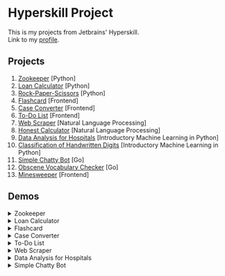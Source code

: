 # Hyperskill Project
This is my projects from Jetbrains' Hyperskill.\
Link to my [profile](https://hyperskill.org/profile/9133990).


## Projects
1. [Zookeeper](https://github.com/ana117/hyperskill-python-Zookeeper) [Python]
2. [Loan Calculator](https://github.com/ana117/hyperskill-python-LoanCalculator) [Python]
3. [Rock-Paper-Scissors](https://github.com/ana117/hyperskill-python-RockPaperScissors) [Python]
4. [Flashcard](https://github.com/ana117/hyperskill-frontend-Flashcard) [Frontend]
5. [Case Converter](https://github.com/ana117/hyperskill-frontend-CaseConverter) [Frontend]
6. [To-Do List](https://github.com/ana117/hyperskill-frontend-ToDoList) [Frontend]
7. [Web Scraper](https://github.com/ana117/hyperskill-nlp-WebScraper) [Natural Language Processing]
8. [Honest Calculator](https://github.com/ana117/hyperskill-nlp-HonestCalculator) [Natural Language Processing]
9. [Data Analysis for Hospitals](https://github.com/ana117/hyperskill-imlp-HospitalDataAnalysis) [Introductory Machine Learning in Python]
10. [Classification of Handwritten Digits](https://github.com/ana117/hyperskill-imlp-ClassificationOfHandwrittenDigits) [Introductory Machine Learning in Python]
11. [Simple Chatty Bot](https://github.com/ana117/hyperskill-go-SimpleChattyBot) [Go]
12. [Obscene Vocabulary Checker](https://github.com/ana117/hyperskill-go-ObsceneVocabularyChecker) [Go]
13. [Minesweeper](https://github.com/ana117/hyperskill-frontend-Minesweeper) [Frontend]

## Demos
<details><summary>Zookeeper</summary>
  <img src="https://user-images.githubusercontent.com/63540951/103210470-4fc15a80-4938-11eb-9286-f12166e97310.gif">
</details>

<details><summary>Loan Calculator</summary>
  <img src="https://user-images.githubusercontent.com/63540951/99353900-06610280-28d8-11eb-9d9b-3eab13e3f8b0.gif">
</details>

<details><summary>Flashcard</summary>
  <img src="https://user-images.githubusercontent.com/63540951/127807085-bea125d4-9ce3-48aa-9e44-86ae1f40b236.gif">
</details>

<details><summary>Case Converter</summary>
  <img src="https://user-images.githubusercontent.com/63540951/128593552-b053d8b1-c82b-40fb-8bf1-05600e33a698.gif">
</details>

<details><summary>To-Do List</summary>
  <img src="https://user-images.githubusercontent.com/63540951/129526185-4e1888e6-f873-4c27-a72f-93793c8ec20e.gif">
</details>

<details><summary>Web Scraper</summary>
  <img src="https://user-images.githubusercontent.com/63540951/130343724-4a44c592-9c99-45fa-8bdf-5316973ea63a.gif">
</details>

<details><summary>Data Analysis for Hospitals</summary>
  <img src="https://user-images.githubusercontent.com/63540951/147676124-f7a41da4-9b23-4d01-97dd-c330cf3b9d4e.gif">
</details>

<details><summary>Simple Chatty Bot</summary>
  <img src="https://user-images.githubusercontent.com/63540951/150744046-34d7463b-3a8a-4781-82c8-a74e34f62e48.gif">
</details>
